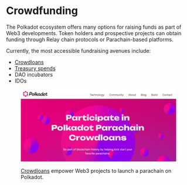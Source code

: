 # Crowdfunding

The Polkadot ecosystem offers many options for raising funds as part of Web3 developments. Token holders and prospective projects can obtain funding through Relay chain protocols or Parachain-based platforms.

Currently, the most accessible fundraising avenues include:

* [Crowdloans](crowdloans.md)
* [Treasury spends](treasury-spends.md)
* DAO incubators
* IDOs

<figure><img src="../../../.gitbook/assets/O_Fundraising.JPG" alt=""><figcaption><p><a href="https://polkadot.network/crowdloans/">Crowdloans</a> empower Web3 projects to launch a parachain on Polkadot.</p></figcaption></figure>

